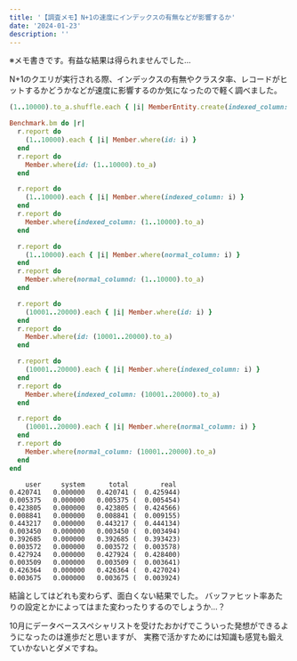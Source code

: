 ```yaml
---
title: '【調査メモ】N+1の速度にインデックスの有無などが影響するか'
date: '2024-01-23'
description: ''
---
```


※メモ書きです。有益な結果は得られませんでした…

N+1のクエリが実行される際、インデックスの有無やクラスタ率、レコードがヒットするかどうかなどが速度に影響するのか気になったので軽く調べました。

```ruby
(1..10000).to_a.shuffle.each { |i| MemberEntity.create(indexed_column: i, normal_column: i, text: 'a' * 5000) }
```

```ruby
Benchmark.bm do |r|
  r.report do
    (1..10000).each { |i| Member.where(id: i) }
  end
  r.report do
    Member.where(id: (1..10000).to_a)
  end

  r.report do
    (1..10000).each { |i| Member.where(indexed_column: i) }
  end
  r.report do
    Member.where(indexed_column: (1..10000).to_a)
  end

  r.report do
    (1..10000).each { |i| Member.where(normal_column: i) }
  end
  r.report do
    Member.where(normal_columnd: (1..10000).to_a)
  end

  r.report do
    (10001..20000).each { |i| Member.where(id: i) }
  end
  r.report do
    Member.where(id: (10001..20000).to_a)
  end

  r.report do
    (10001..20000).each { |i| Member.where(indexed_column: i) }
  end
  r.report do
    Member.where(indexed_column: (10001..20000).to_a)
  end

  r.report do
    (10001..20000).each { |i| Member.where(normal_column: i) }
  end
  r.report do
    Member.where(normal_column: (10001..20000).to_a)
  end
end
```

```
    user     system      total        real
0.420741   0.000000   0.420741 (  0.425944)
0.005375   0.000000   0.005375 (  0.005454)
0.423805   0.000000   0.423805 (  0.424566)
0.008841   0.000000   0.008841 (  0.009155)
0.443217   0.000000   0.443217 (  0.444134)
0.003450   0.000000   0.003450 (  0.003494)
0.392685   0.000000   0.392685 (  0.393423)
0.003572   0.000000   0.003572 (  0.003578)
0.427924   0.000000   0.427924 (  0.428400)
0.003509   0.000000   0.003509 (  0.003641)
0.426364   0.000000   0.426364 (  0.427024)
0.003675   0.000000   0.003675 (  0.003924)
```

結論としてはどれも変わらず、面白くない結果でした。
バッファヒット率あたりの設定とかによってはまた変わったりするのでしょうか…？

10月にデータベーススペシャリストを受けたおかげでこういった発想ができるようになったのは進歩だと思いますが、
実務で活かすためには知識も感覚も鍛えていかないとダメですね。
